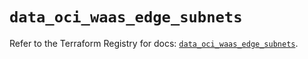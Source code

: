 # `data_oci_waas_edge_subnets`

Refer to the Terraform Registry for docs: [`data_oci_waas_edge_subnets`](https://registry.terraform.io/providers/hashicorp/oci/7.19.0/docs/data-sources/waas_edge_subnets).
